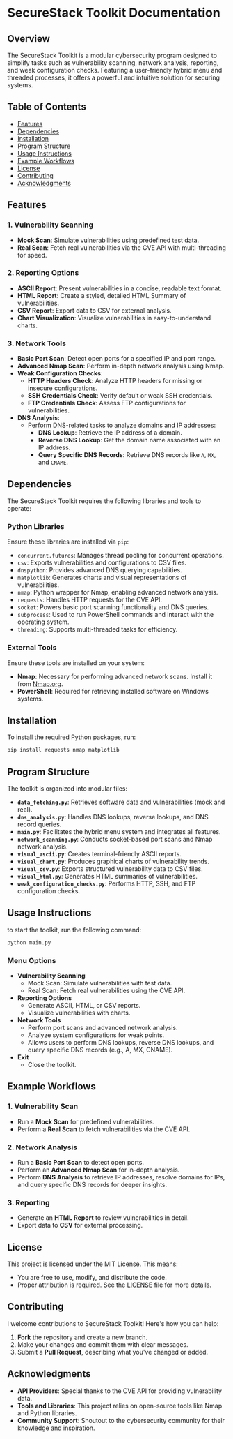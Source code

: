 # **SecureStack Toolkit Documentation**

## **Overview**
The SecureStack Toolkit is a modular cybersecurity program designed to simplify tasks such as vulnerability scanning, network analysis, reporting, and weak configuration checks. Featuring a user-friendly hybrid menu and threaded processes, it offers a powerful and intuitive solution for securing systems.

## **Table of Contents**
- [Features](#features)
- [Dependencies](#dependencies)
- [Installation](#installation)
- [Program Structure](#program-structure)
- [Usage Instructions](#usage-instructions)
- [Example Workflows](#example-workflows)
- [License](#license)
- [Contributing](#contributing)
- [Acknowledgments](#acknowledgments)

## **Features**
### **1. Vulnerability Scanning**
- **Mock Scan**: Simulate vulnerabilities using predefined test data.
- **Real Scan**: Fetch real vulnerabilities via the CVE API with multi-threading for speed.

### **2. Reporting Options**
- **ASCII Report**: Present vulnerabilities in a concise, readable text format.
- **HTML Report**: Create a styled, detailed HTML Summary of vulnerabilities.
- **CSV Report**: Export data to CSV for external analysis.
- **Chart Visualization**: Visualize vulnerabilities in easy-to-understand charts.

### **3. Network Tools**
- **Basic Port Scan**: Detect open ports for a specified IP and port range.
- **Advanced Nmap Scan**: Perform in-depth network analysis using Nmap.
- **Weak Configuration Checks**:
  - **HTTP Headers Check**: Analyze HTTP headers for missing or insecure configurations.
  - **SSH Credentials Check**: Verify default or weak SSH credentials.
  - **FTP Credentials Check**: Assess FTP configurations for vulnerabilities.
- **DNS Analysis**:
    - Perform DNS-related tasks to analyze domains and IP addresses:
      - **DNS Lookup**: Retrieve the IP address of a domain.
      - **Reverse DNS Lookup**: Get the domain name associated with an IP address.
      - **Query Specific DNS Records**: Retrieve DNS records like `A`, `MX`, and `CNAME`.

## **Dependencies**
The SecureStack Toolkit requires the following libraries and tools to operate:
### **Python Libraries**
Ensure these libraries are installed via `pip`:
- `concurrent.futures`: Manages thread pooling for concurrent operations.
- `csv`: Exports vulnerabilities and configurations to CSV files.
- `dnspython`: Provides advanced DNS querying capabilities.
- `matplotlib`: Generates charts and visual representations of vulnerabilities.
- `nmap`: Python wrapper for Nmap, enabling advanced network analysis.
- `requests`: Handles HTTP requests for the CVE API.
- `socket`: Powers basic port scanning functionality and DNS queries.
- `subprocess`: Used to run PowerShell commands and interact with the operating system.
- `threading`: Supports multi-threaded tasks for efficiency.

### **External Tools**
Ensure these tools are installed on your system:
- **Nmap**: Necessary for performing advanced network scans. Install it from [Nmap.org](https://nmap.org/download.html).
- **PowerShell**: Required for retrieving installed software on Windows systems.


## **Installation**
To install the required Python packages, run:
```bash
pip install requests nmap matplotlib
```

## **Program Structure**
The toolkit is organized into modular files:
- **`data_fetching.py`**: Retrieves software data and vulnerabilities (mock and real).
- **`dns_analysis.py`**: Handles DNS lookups, reverse lookups, and DNS record queries.
- **`main.py`**: Facilitates the hybrid menu system and integrates all features.
- **`network_scanning.py`**: Conducts socket-based port scans and Nmap network analysis.
- **`visual_ascii.py`**: Creates terminal-friendly ASCII reports.
- **`visual_chart.py`**: Produces graphical charts of vulnerability trends.
- **`visual_csv.py`**: Exports structured vulnerability data to CSV files.
- **`visual_html.py`**: Generates HTML summaries of vulnerabilities.
- **`weak_configuration_checks.py`**: Performs HTTP, SSH, and FTP configuration checks.

## **Usage Instructions**
to start the toolkit, run the following command:
```bash
python main.py
```

### **Menu Options**
- **Vulnerability Scanning**
  - Mock Scan: Simulate vulnerabilities with test data.
  - Real Scan: Fetch real vulnerabilities using the CVE API.
- **Reporting Options**
  - Generate ASCII, HTML, or CSV reports.
  - Visualize vulnerabilities with charts.
- **Network Tools**
  - Perform port scans and advanced network analysis.
  - Analyze system configurations for weak points.
  - Allows users to perform DNS lookups, reverse DNS lookups, and query specific DNS records (e.g., A, MX, CNAME).
- **Exit**
  - Close the toolkit.


## **Example Workflows**
### **1. Vulnerability Scan**
- Run a **Mock Scan** for predefined vulnerabilities.
- Perform a **Real Scan** to fetch vulnerabilities via the CVE API.

### **2. Network Analysis**
- Run a **Basic Port Scan** to detect open ports.
- Perform an **Advanced Nmap Scan** for in-depth analysis.
- Perform **DNS Analysis** to retrieve IP addresses, resolve domains for IPs, and query specific DNS records for deeper insights.

### **3. Reporting**
- Generate an **HTML Report** to review vulnerabilities in detail.
- Export data to **CSV** for external processing.

## **License**
This project is licensed under the MIT License. This means:
- You are free to use, modify, and distribute the code.
- Proper attribution is required.
See the [LICENSE](LICENSE) file for more details.

## **Contributing**

I welcome contributions to SecureStack Toolkit! Here's how you can help:
1. **Fork** the repository and create a new branch.
2. Make your changes and commit them with clear messages.
3. Submit a **Pull Request**, describing what you've changed or added.

## **Acknowledgments**

- **API Providers**: Special thanks to the CVE API for providing vulnerability data.
- **Tools and Libraries**: This project relies on open-source tools like Nmap and Python libraries.
- **Community Support**: Shoutout to the cybersecurity community for their knowledge and inspiration.
